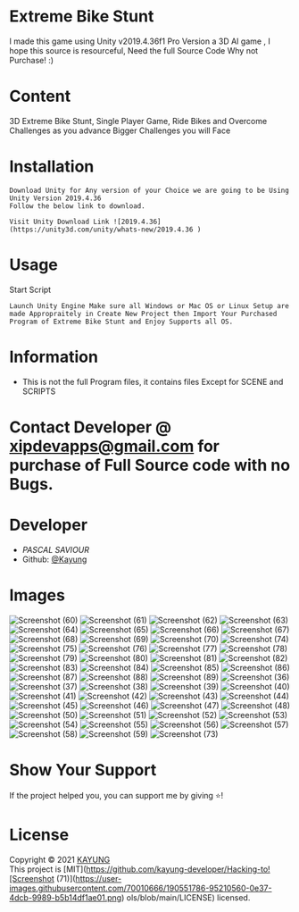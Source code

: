 # Extreme Bike Stunt

I made this game using Unity v2019.4.36f1 Pro Version a 3D AI game , I hope this source is resourceful, Need the full Source Code Why not Purchase! :)

# Content

3D Extreme Bike Stunt, Single Player Game, Ride Bikes and Overcome Challenges as you advance Bigger Challenges you will Face



# Installation

````
Download Unity for Any version of your Choice we are going to be Using Unity Version 2019.4.36 
Follow the below link to download.

Visit Unity Download Link ![2019.4.36](https://unity3d.com/unity/whats-new/2019.4.36 )
````




# Usage

Start Script
````
Launch Unity Engine Make sure all Windows or Mac OS or Linux Setup are made Appropraitely in Create New Project then Import Your Purchased Program of Extreme Bike Stunt and Enjoy Supports all OS.
````


# Information

* This is not the full Program files, it contains files Except for SCENE and SCRIPTS 



# Contact Developer @ xipdevapps@gmail.com for purchase of Full Source code with no Bugs.

# Developer
* *PASCAL SAVIOUR*
* Github: [@Kayung](https://github.com/kayung-developer)



# Images

![Screenshot (60)](https://user-images.githubusercontent.com/70010666/190551701-c9277000-42b8-42da-a2cf-d4347974875c.png)
![Screenshot (61)](https://user-images.githubusercontent.com/70010666/190551709-a4ec3ec0-5a2f-4038-a419-e9434a6b3807.png)
![Screenshot (62)](https://user-images.githubusercontent.com/70010666/190551712-c3f8d894-2824-4153-90d0-ba610973c1b3.png)
![Screenshot (63)](https://user-images.githubusercontent.com/70010666/190551716-8c31500d-ffc2-4d50-aee2-4f69bd0ccc50.png)
![Screenshot (64)](https://user-images.githubusercontent.com/70010666/190551719-9e67f317-3ce8-476a-988c-174e05fb509d.png)
![Screenshot (65)](https://user-images.githubusercontent.com/70010666/190551724-989a5ae4-2a75-4c4e-bba8-7c723e4e309e.png)
![Screenshot (66)](https://user-images.githubusercontent.com/70010666/190551726-cd83e367-c4d6-4297-83ca-c2190a32f921.png)
![Screenshot (67)](https://user-images.githubusercontent.com/70010666/190551734-2c37b835-652d-4128-8db2-3c985e57a7a8.png)
![Screenshot (68)](https://user-images.githubusercontent.com/70010666/190551741-137bdefe-2069-4e53-9504-d5651ff5ec08.png)
![Screenshot (69)](https://user-images.githubusercontent.com/70010666/190551747-03b05755-2863-4173-bd81-fa7c263244b1.png)
![Screenshot (70)](https://user-images.githubusercontent.com/70010666/190551749-2401c852-4f17-49fe-a724-506ce4bbd06d.png)
![Screenshot (74)](https://user-images.githubusercontent.com/70010666/190551863-7980f54f-c792-4335-9f73-ab25bb888600.png)
![Screenshot (75)](https://user-images.githubusercontent.com/70010666/190551867-4cd9fafd-e32c-4909-baa2-ade4661a4ebf.png)
![Screenshot (76)](https://user-images.githubusercontent.com/70010666/190551873-c7dbc2d2-8f4e-4cd3-8cc9-a56006287063.png)
![Screenshot (77)](https://user-images.githubusercontent.com/70010666/190551877-65b69ae9-59dc-48ec-b79f-1dab8d409b4f.png)
![Screenshot (78)](https://user-images.githubusercontent.com/70010666/190551891-d2c4bcd0-2149-4ec3-a4d0-63ebf06dcb8f.png)
![Screenshot (79)](https://user-images.githubusercontent.com/70010666/190551910-5112472b-f363-48c1-9964-f9614d89f826.png)
![Screenshot (80)](https://user-images.githubusercontent.com/70010666/190551912-6592b4c1-0b80-4a5d-87ea-24eefb5fbcbe.png)
![Screenshot (81)](https://user-images.githubusercontent.com/70010666/190551919-af07d349-47b2-432c-9fd8-6b783ada31c2.png)
![Screenshot (82)](https://user-images.githubusercontent.com/70010666/190551929-2514179b-4500-493d-bfa6-35cf75933ad6.png)
![Screenshot (83)](https://user-images.githubusercontent.com/70010666/190551931-3b6b2d1c-891f-44a5-88d1-93998a3ec63f.png)
![Screenshot (84)](https://user-images.githubusercontent.com/70010666/190551942-1c031f0a-32d5-4610-93ce-cc84c653a473.png)
![Screenshot (85)](https://user-images.githubusercontent.com/70010666/190551950-da50a945-93f3-4296-a57f-1f301d084b9a.png)
![Screenshot (86)](https://user-images.githubusercontent.com/70010666/190551956-80bdb38c-f3a7-40ce-b8b4-2bb658074347.png)
![Screenshot (87)](https://user-images.githubusercontent.com/70010666/190551962-eb2ecfae-8118-45d6-b410-289b552ebd11.png)
![Screenshot (88)](https://user-images.githubusercontent.com/70010666/190551969-d63e4a84-7c56-4239-9366-f6055c3e13c8.png)
![Screenshot (89)](https://user-images.githubusercontent.com/70010666/190551972-d77b8abe-d1d9-4990-bba9-642d64ad11f5.png)
![Screenshot (36)](https://user-images.githubusercontent.com/70010666/190551979-fad7f6f1-9a3f-4252-9445-3735bed142aa.png)
![Screenshot (37)](https://user-images.githubusercontent.com/70010666/190551983-0b885943-07dc-4914-a64d-d3ba5c0d30f9.png)
![Screenshot (38)](https://user-images.githubusercontent.com/70010666/190551991-42ba30b7-4b58-4b40-baa0-f237e67eeff6.png)
![Screenshot (39)](https://user-images.githubusercontent.com/70010666/190551993-94921f25-1e51-4f04-929c-305fb86ea02a.png)
![Screenshot (40)](https://user-images.githubusercontent.com/70010666/190551998-4f63b230-cba0-4721-830d-7d8045c92700.png)
![Screenshot (41)](https://user-images.githubusercontent.com/70010666/190552002-373af3dc-b03a-4fd7-add0-71e267708eb9.png)
![Screenshot (42)](https://user-images.githubusercontent.com/70010666/190552008-ffafde76-37a2-4d47-ba24-d282c59e5186.png)
![Screenshot (43)](https://user-images.githubusercontent.com/70010666/190552014-bfc1de48-d1bc-4389-9180-5fbe560b8820.png)
![Screenshot (44)](https://user-images.githubusercontent.com/70010666/190552015-5300421b-4173-4939-86cb-c09dab4dfd41.png)
![Screenshot (45)](https://user-images.githubusercontent.com/70010666/190552019-4619f374-4e6c-4eac-90c0-599353f5547b.png)
![Screenshot (46)](https://user-images.githubusercontent.com/70010666/190552022-5e034a69-57b1-46d7-aac1-a9057665c795.png)
![Screenshot (47)](https://user-images.githubusercontent.com/70010666/190552027-446206da-273f-4a2d-85ca-0d58183e3736.png)
![Screenshot (48)](https://user-images.githubusercontent.com/70010666/190552028-b09a9d96-b37c-497a-94e8-ef9ac8b26737.png)
![Screenshot (50)](https://user-images.githubusercontent.com/70010666/190552042-a6a4a520-7d96-40e1-bb6b-7913d215c159.png)
![Screenshot (51)](https://user-images.githubusercontent.com/70010666/190552047-6a1b5752-6444-4bb8-94ce-0e669c3e53d2.png)
![Screenshot (52)](https://user-images.githubusercontent.com/70010666/190552053-57a615b3-8eee-49d6-b464-6e62aaf221d1.png)
![Screenshot (53)](https://user-images.githubusercontent.com/70010666/190552058-511ade34-63fc-41ae-82b7-281ef04b0334.png)
![Screenshot (54)](https://user-images.githubusercontent.com/70010666/190552067-e65a298c-60f3-49ce-aaef-acd5c8a530b0.png)
![Screenshot (55)](https://user-images.githubusercontent.com/70010666/190552105-6cc63075-2a60-44b4-806e-4c3d5c153621.png)
![Screenshot (56)](https://user-images.githubusercontent.com/70010666/190552113-9bd71919-57da-423a-94f7-20c31f1e6c47.png)
![Screenshot (57)](https://user-images.githubusercontent.com/70010666/190552119-555c4eca-fdd1-471f-8795-c38010b9a6fe.png)
![Screenshot (58)](https://user-images.githubusercontent.com/70010666/190552124-738f6580-3862-455a-ac7e-ca0a88cf2884.png)
![Screenshot (59)](https://user-images.githubusercontent.com/70010666/190552130-15336b27-749c-4b82-8226-46070d57c242.png)
![Screenshot (73)](https://user-images.githubusercontent.com/70010666/190551819-b487686b-3de1-4657-9f8c-8a704d624011.png)



# Show Your Support

If the project helped you, you can support me by giving ⭐️!

# License

Copyright © 2021 [KAYUNG](https://github.com/kayung-developer)<br />
This project is [MIT](https://github.com/kayung-developer/Hacking-to![Screenshot (71)](https://user-images.githubusercontent.com/70010666/190551786-95210560-0e37-4dcb-9989-b5b14df1ae01.png)
ols/blob/main/LICENSE) licensed.
